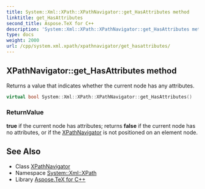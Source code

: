 ```yaml
---
title: System::Xml::XPath::XPathNavigator::get_HasAttributes method
linktitle: get_HasAttributes
second_title: Aspose.TeX for C++
description: 'System::Xml::XPath::XPathNavigator::get_HasAttributes method. Returns a value that indicates whether the current node has any attributes in C++.'
type: docs
weight: 2000
url: /cpp/system.xml.xpath/xpathnavigator/get_hasattributes/
---
```

## XPathNavigator::get_HasAttributes method


Returns a value that indicates whether the current node has any attributes.

```cpp
virtual bool System::Xml::XPath::XPathNavigator::get_HasAttributes()
```


### ReturnValue

**true** if the current node has attributes; returns **false** if the current node has no attributes, or if the [XPathNavigator](../) is not positioned on an element node.

## See Also

* Class [XPathNavigator](../)
* Namespace [System::Xml::XPath](../../)
* Library [Aspose.TeX for C++](../../../)
